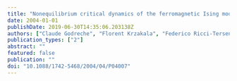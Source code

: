 ```yaml
---
title: "Nonequilibrium critical dynamics of the ferromagnetic Ising model with Kawasaki dynamics"
date: 2004-01-01
publishDate: 2019-06-30T14:35:06.203138Z
authors: ["Claude Godreche", "Florent Krzakala", "Federico Ricci-Tersenghi"]
publication_types: ["2"]
abstract: ""
featured: false
publication: ""
doi: "10.1088/1742-5468/2004/04/P04007"
---
```


